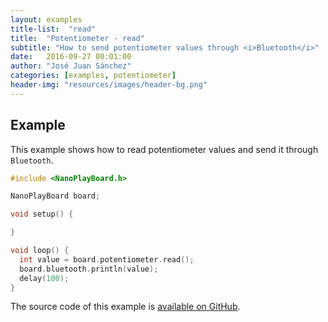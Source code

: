 ```yaml
---
layout: examples
title-list:  "read"
title:  "Potentiometer - read"
subtitle: "How to send potentiometer values through <i>Bluetooth</i>"
date:   2016-09-27 00:01:00
author: "José Juan Sánchez"
categories: [examples, potentiometer]
header-img: "resources/images/header-bg.png"
---
```


## Example
This example shows how to read potentiometer values and send it through `Bluetooth`.

```c++
#include <NanoPlayBoard.h>

NanoPlayBoard board;

void setup() {

}

void loop() {
  int value = board.potentiometer.read();
  board.bluetooth.println(value);
  delay(100);
}
```

The source code of this example is [available on GitHub][1].

[1]: https://github.com/josejuansanchez/NanoPlayBoard-Arduino-Library/tree/master/examples